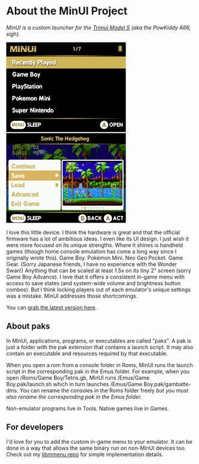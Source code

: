 # About the MinUI Project

_MinUI is a custom launcher for the [Trimui Model S](http://www.trimui.com/) (aka the PowKiddy A66, sigh)._

![MinUI main menu](github/minui.png) ![MinUI in-emulator menu](github/libmmenu-sonic.png)

I love this little device. I think the hardware is great and that the official firmware has a lot of ambitious ideas. I even like its UI design. I just wish it were more focused on its unique strengths. Where it shines is handheld games (though home console emulation has come a long way since I originally wrote this). Game Boy. Pokémon Mini. Neo Geo Pocket. Game Gear. (Sorry Japanese friends, I have no experience with the Wonder Swan!) Anything that can be scaled at least 1.5x on its tiny 2" screen (sorry Game Boy Advance). I love that it offers a consistent in-game menu with access to save states (and system-wide volume and brightness button combos). But I think locking players out of each emulator's unique settings was a mistake. MinUI addresses those shortcomings.

You can [grab the latest version here](https://github.com/shauninman/MinUI/releases).

## About paks

In MinUI, applications, programs, or executables are called "paks". A pak is just a folder with the pak extension that contains a launch script. It may also contain an executable and resources required by that executable. 

When you open a rom from a console folder in Roms, MinUI runs the launch script in the corresponding pak in the Emus folder. For example, when you open /Roms/Game Boy/Tetris.gb, MinUI runs /Emus/Game Boy.pak/launch.sh which in turn launches /Emus/Game Boy.pak/gambatte-dms. You can rename the consoles in the Roms folder freely _but you must also rename the corresponding pak in the Emus folder._

Non-emulator programs live in Tools. Native games live in Games.


## For developers

I'd love for you to add the custom in-game menu to your emulator. It can be done in a way that allows the same binary run on non-MinUI devices too. Check out my [libmmenu repo](https://github.com/shauninman/libmmenu) for simple implementation details.
